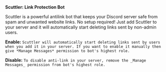 **Scuttler: Link Protection Bot**

Scuttler is a powerful antilink bot that keeps your Discord server safe from spam and unwanted website links. No setup required! Just add Scuttler to your server and it will automatically start deleting links sent by non-admin users.

**Enable:**
`Scuttler will automatically start deleting links sent by users when you add it in your server. If you want to enable it manually then give *Manage Messages* permission to bot's highest role.`

**Disable:**
`To disable anti-link in your server, remove the _Manage Messages_ permission from bot's highest role.`


